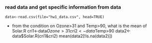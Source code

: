 ### read data and get specific information from data
    data<-read.csv(file="hw1_data.csv", head=TRUE)

- from the condition on Ozone>31 and Temp>90, what is the mean of Solar.R
    cri1<-data$Ozone>31
    cri2<-data$Temp>90
    data2<-data$Solar.R(cri1&cri2)
    mean(data2[!is.na(data2)])

